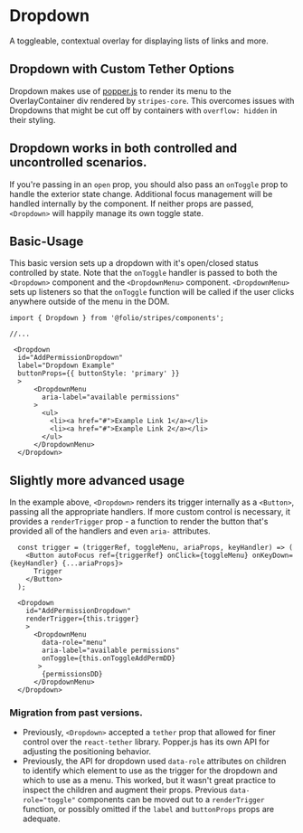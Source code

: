 # Dropdown
A toggleable, contextual overlay for displaying lists of links and more.

## Dropdown with Custom Tether Options
Dropdown makes use of [popper.js](https://popper.js.org/) to render its menu to the OverlayContainer div rendered by `stripes-core`. This overcomes issues with Dropdowns that might be cut off by containers with `overflow: hidden` in their styling.

## Dropdown works in both controlled and uncontrolled scenarios.
If you're passing in an `open` prop, you should also pass an `onToggle` prop to handle the exterior state change. Additional focus management will be handled internally by the component. If neither props are passed, `<Dropdown>` will happily manage its own toggle state.

## Basic-Usage
This basic version sets up a dropdown with it's open/closed status controlled by state. Note that the `onToggle` handler is passed to both the `<Dropdown>` component and the `<DropdownMenu>` component. `<DropdownMenu>` sets up listeners so that the `onToggle` function will be called if the user clicks anywhere outside of the menu in the DOM.

```
import { Dropdown } from '@folio/stripes/components';

//...

 <Dropdown
  id="AddPermissionDropdown"
  label="Dropdown Example"
  buttonProps={{ buttonStyle: 'primary' }}
  >
      <DropdownMenu
        aria-label="available permissions"
      >
        <ul>
          <li><a href="#">Example Link 1</a></li>
          <li><a href="#">Example Link 2</a></li>
        </ul>
      </DropdownMenu>
  </Dropdown>
```

## Slightly more advanced usage

In the example above, `<Dropdown>` renders its trigger internally as a `<Button>`, passing all the appropriate handlers. If more custom control is necessary, it provides a `renderTrigger` prop - a function to render the button that's provided all of the handlers and even `aria-` attributes. 

```
  const trigger = (triggerRef, toggleMenu, ariaProps, keyHandler) => (
    <Button autoFocus ref={triggerRef} onClick={toggleMenu} onKeyDown={keyHandler} {...ariaProps}>
      Trigger
    </Button>
  );

  <Dropdown
    id="AddPermissionDropdown"
    renderTrigger={this.trigger}
    >
      <DropdownMenu
        data-role="menu"
        aria-label="available permissions"
        onToggle={this.onToggleAddPermDD}
       >
        {permissionsDD}
      </DropdownMenu>
  </Dropdown>
```                                   
### Migration from past versions.
- Previously, `<Dropdown>` accepted a `tether` prop that allowed for finer control over the `react-tether` library. Popper.js has its own API for adjusting the positioning behavior.
- Previously, the API for dropdown used `data-role` attributes on children to identify which element to use as the trigger for the dropdown and which to use as a menu. This worked, but it wasn't great practice to inspect the children and augment their props. Previous `data-role="toggle"` components can be moved out to a `renderTrigger` function, or possibly omitted if the `label` and `buttonProps` props are adequate.
